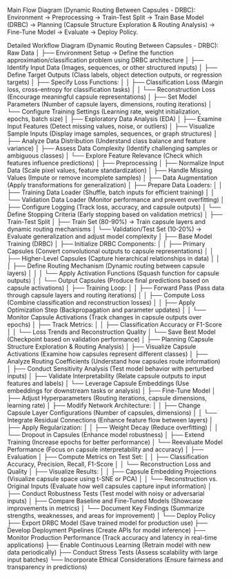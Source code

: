 Main Flow Diagram (Dynamic Routing Between Capsules - DRBC):
Environment → Preprocessing → Train-Test Split → Train Base Model (DRBC) → Planning (Capsule Structure Exploration & Routing Analysis) → Fine-Tune Model → Evaluate → Deploy Policy.

Detailed Workflow Diagram (Dynamic Routing Between Capsules - DRBC):
Raw Data
│
├── Environment Setup → Define the function approximation/classification problem using DRBC architecture
│   ├── Identify Input Data (Images, sequences, or other structured inputs)
│   ├── Define Target Outputs (Class labels, object detection outputs, or regression targets)
│   ├── Specify Loss Functions:
│   │   ├── Classification Loss (Margin loss, cross-entropy for classification tasks)
│   │   └── Reconstruction Loss (Encourage meaningful capsule representations)
│   ├── Set Model Parameters (Number of capsule layers, dimensions, routing iterations)
│   └── Configure Training Settings (Learning rate, weight initialization, epochs, batch size)
│
├── Exploratory Data Analysis (EDA)
│   ├── Examine Input Features (Detect missing values, noise, or outliers)
│   ├── Visualize Sample Inputs (Display image samples, sequences, or graph structures)
│   ├── Analyze Data Distribution (Understand class balance and feature variance)
│   ├── Assess Data Complexity (Identify challenging samples or ambiguous classes)
│   └── Explore Feature Relevance (Check which features influence predictions)
│
├── Preprocessing
│   ├── Normalize Input Data (Scale pixel values, feature standardization)
│   ├── Handle Missing Values (Impute or remove incomplete samples)
│   ├── Data Augmentation (Apply transformations for generalization)
│   ├── Prepare Data Loaders:
│   │   ├── Training Data Loader (Shuffle, batch inputs for efficient training)
│   │   └── Validation Data Loader (Monitor performance and prevent overfitting)
│   ├── Configure Logging (Track loss, accuracy, and capsule outputs)
│   └── Define Stopping Criteria (Early stopping based on validation metrics)
│
├── Train-Test Split
│   ├── Train Set (80-90%) → Train capsule layers and dynamic routing mechanisms
│   └── Validation/Test Set (10-20%) → Evaluate generalization and adjust model complexity
│
├── Base Model Training (DRBC)
│   ├── Initialize DRBC Components:
│   │   ├── Primary Capsules (Convert convolutional outputs to capsule representations)
│   │   ├── Higher-Level Capsules (Capture hierarchical relationships in data)
│   │   │   ├── Define Routing Mechanism (Dynamic routing between capsule layers)
│   │   │   └── Apply Activation Functions (Squash function for capsule outputs)
│   │   └── Output Capsules (Produce final predictions based on capsule activations)
│   ├── Training Loop:
│   │   ├── Forward Pass (Pass data through capsule layers and routing iterations)
│   │   ├── Compute Loss (Combine classification and reconstruction losses)
│   │   ├── Apply Optimization Step (Backpropagation and parameter updates)
│   │   └── Monitor Capsule Activations (Track changes in capsule outputs over epochs)
│   ├── Track Metrics:
│   │   ├── Classification Accuracy or F1-Score
│   │   └── Loss Trends and Reconstruction Quality
│   └── Save Best Model (Checkpoint based on validation performance)
│
├── Planning (Capsule Structure Exploration & Routing Analysis)
│   ├── Visualize Capsule Activations (Examine how capsules represent different classes)
│   ├── Analyze Routing Coefficients (Understand how capsules route information)
│   ├── Conduct Sensitivity Analysis (Test model behavior with perturbed inputs)
│   ├── Validate Interpretability (Relate capsule outputs to input features and labels)
│   └── Leverage Capsule Embeddings (Use embeddings for downstream tasks or analysis)
│
├── Fine-Tune Model
│   ├── Adjust Hyperparameters (Routing iterations, capsule dimensions, learning rate)
│   ├── Modify Network Architecture:
│   │   ├── Change Capsule Layer Configurations (Number of capsules, dimensions)
│   │   └── Integrate Residual Connections (Enhance feature flow between layers)
│   ├── Apply Regularization:
│   │   ├── Weight Decay (Reduce overfitting)
│   │   └── Dropout in Capsules (Enhance model robustness)
│   ├── Extend Training (Increase epochs for better performance)
│   └── Reevaluate Model Performance (Focus on capsule interpretability and accuracy)
│
├── Evaluation
│   ├── Compute Metrics on Test Set:
│   │   ├── Classification Accuracy, Precision, Recall, F1-Score
│   │   └── Reconstruction Loss and Quality
│   ├── Visualize Results:
│   │   ├── Capsule Embedding Projections (Visualize capsule space using t-SNE or PCA)
│   │   └── Reconstruction vs. Original Inputs (Evaluate how well capsules capture input information)
│   ├── Conduct Robustness Tests (Test model with noisy or adversarial inputs)
│   ├── Compare Baseline and Fine-Tuned Models (Showcase improvements in metrics)
│   └── Document Key Findings (Summarize strengths, weaknesses, and areas for improvement)
│
└── Deploy Policy
    ├── Export DRBC Model (Save trained model for production use)
    ├── Develop Deployment Pipelines (Create APIs for model inference)
    ├── Monitor Production Performance (Track accuracy and latency in real-time applications)
    ├── Enable Continuous Learning (Retrain model with new data periodically)
    ├── Conduct Stress Tests (Assess scalability with large input batches)
    └── Incorporate Ethical Considerations (Ensure fairness and transparency in predictions)